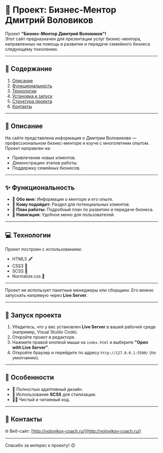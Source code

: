 # 🚀 Проект: Бизнес-Ментор Дмитрий Воловиков

Проект **"Бизнес-Ментор Дмитрий Воловиков"!**  
Этот сайт предназначен для презентации услуг бизнес-ментора, направленных на помощь в развитии и передаче семейного бизнеса следующему поколению.  

---

## 📂 Содержание

1. [Описание](#описание)
2. [Функциональность](#функциональность)
3. [Технологии](#технологии)
4. [Установка и запуск](#установка-и-запуск)
5. [Структура проекта](#структура-проекта)
6. [Контакты](#контакты)

---

## 📝 Описание

На сайте представлена информация о Дмитрии Воловикове — профессиональном бизнес-менторе и коуче с многолетним опытом.  
Проект направлен на:  
- Привлечение новых клиентов.  
- Демонстрацию этапов работы.  
- Поддержку семейных бизнесов.  

---

## ✨ Функциональность

- 🔹 **Обо мне:** Информация о менторе и его опыте.  
- 🔹 **Кому подойдет:** Раздел для потенциальных клиентов.  
- 🔹 **План работы:** Подробный план по развитию и передаче бизнеса.  
- 🔹 **Навигация:** Удобное меню для пользователей.  

---

## 💻 Технологии

Проект построен с использованием:  

- HTML5 🖋️  
- CSS3 🎨  
- SCSS 🚀  
- Normalize.css 📏  

---

Проект не использует пакетные менеджеры или сборщики. Его можно запускать напрямую через **Live Server**.

---

## 🚀 Запуск проекта

1. Убедитесь, что у вас установлен **Live Server** в вашей рабочей среде (например, Visual Studio Code).  
2. Откройте проект в редакторе.  
3. Нажмите правой кнопкой мыши на `index.html` и выберите **"Open with Live Server"**.  
4. Откройте браузер и перейдите по адресу `http://127.0.0.1:5500/` (по умолчанию).

---

## 📝 Особенности

- 🌟 Полностью адаптивный дизайн.
- 🎨 Использование **SCSS** для стилизации.
- 🧑‍💻 Чистый и читаемый код.

---

## 🤝 Контакты

🌐 Веб-сайт: [http://volovikov-coach.ru/](http://volovikov-coach.ru/)

---

Спасибо за интерес к проекту! 😊
